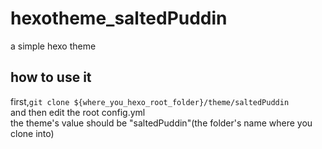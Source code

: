 # hexotheme_saltedPuddin
a simple hexo theme

## how to use it
first,`git clone ${where_you_hexo_root_folder}/theme/saltedPuddin`  
and then edit the root config.yml  
the theme's value should be "saltedPuddin"(the folder's name where you clone into)
